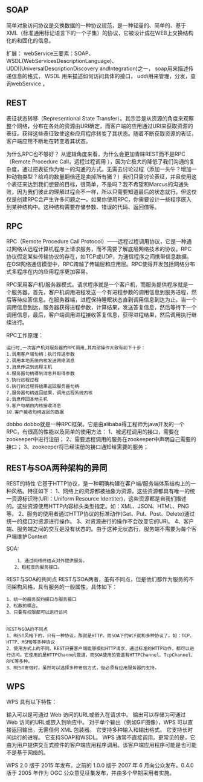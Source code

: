 ##  SOAP 
简单对象访问协议是交换数据的一种协议规范，是一种轻量的、简单的、基于XML（标准通用标记语言下的一个子集）的协议，它被设计成在WEB上交换结构化的和固化的信息。

扩展：
 webService三要素：SOAP、WSDL(WebServicesDescriptionLanguage)、UDDI(UniversalDescriptionDiscovery andIntegration)之一， soap用来描述传递信息的格式， WSDL 用来描述如何访问具体的接口， uddi用来管理，分发，查询webService 。


 ##  REST

 表征状态转移（Representional State Transfer）。其宗旨是从资源的角度来观察整个网络，分布在各处的资源由URI确定，而客户端的应用通过URI来获取资源的表征。获得这些表征致使这些应用程序转变了其状态。随着不断获取资源的表征，客户端应用不断地在转变着其状态。

为什么RPC也不够好？
 从逻辑角度来看，为什么会更加青睐REST而不是RPC（Remote Procedure Call，远程过程调用 ），因为它极大的降低了我们沟通的复杂度，通过把表征作为唯一的沟通的方式。无需去讨论过程（添加一头牛？增加一种动物类型？给鸡的数量翻倍还是卖掉所有猪？）我们只需讨论表征，并且使用这个表征来达到我们想要的目标，很简单，不是吗？我不希望和Marcus的沟通失败，因为我们彼此的理解过程会不一样，所以只需要知道最后的状态就行。但这仅仅是创建RPC会产生许多问题之一。如果你使用RPC，你需要设计一些程序嵌入到某种结构中。这种结构需要存储参数、错误的代码、返回值等。


## RPC

RPC（Remote Procedure Call Protocol）——远程过程调用协议，它是一种通过网络从远程计算机程序上请求服务，而不需要了解底层网络技术的协议。RPC协议假定某些传输协议的存在，如TCP或UDP，为通信程序之间携带信息数据。在OSI网络通信模型中，RPC跨越了传输层和应用层。RPC使得开发包括网络分布式多程序在内的应用程序更加容易。

 RPC采用客户机/服务器模式。请求程序就是一个客户机，而服务提供程序就是一个服务器。首先，客户机调用进程发送一个有进程参数的调用信息到服务进程，然后等待应答信息。在服务器端，进程保持睡眠状态直到调用信息到达为止。当一个调用信息到达，服务器获得进程参数，计算结果，发送答复信息，然后等待下一个调用信息，最后，客户端调用进程接收答复信息，获得进程结果，然后调用执行继续进行。

RPC工作原理：
```
运行时,一次客户机对服务器的RPC调用,其内部操作大致有如下十步：
1.调用客户端句柄；执行传送参数
2.调用本地系统内核发送网络消息
3.消息传送到远程主机
4.服务器句柄得到消息并取得参数
5.执行远程过程
6.执行的过程将结果返回服务器句柄
7.服务器句柄返回结果，调用远程系统内核
8.消息传回本地主机
9.客户句柄由内核接收消息
10.客户接收句柄返回的数据
```

dobbo
dobbo就是一种RPC框架。它是由alibaba得工程师为java开发的一个RPC，有很高的性能以及简单的使用方法：
 1、被远程调用的接口，需要在zookeeper中进行注册；
 2、需要远程调用的服务在zookeeper中声明自己需要的接口；
 3、zookeeper将已经注册的接口通知给需要的服务；


 ##  REST与SOA两种架构的异同
 REST的特性
 它基于HTTP协议，是一种明确构建在客户端/服务端体系结构上的一种风格。特征如下：
 1、网络上的资源都被抽象为资源，这些资源都具有唯一的统一资源标识符(URI：Uniform Resource Identiter)，这些资源都是自我们描述的。这些资源使用HTTP内容标头类型指定。如：XML、JSON、HTML、PNG等。
 2、服务的使用者通过HTTP协议的标准动作(Get、Put、Post、Delete)通过统一的接口对资源进行操作。
 3、对资源进行的操作不会改变它的URI。
 4、客户端、服务端之间的交互是没有状态的。由于这种无状态行，服务端不需要为每个客户端维护Context


 SOA:
 ```
     1、通过网络终结点对外提供服务。
    2、粗粒度的服务接口。

```

REST与SOA的共同点
 REST与SOA两者，虽有不同点，但是他们都作为服务的不同架构风格，具有服务的一般属性。具体如下：
 ```
 1、统一的服务契约接口与服务接口
2、松散的耦合。
3、只要有权限都可以进行访问


REST与SOA的不同点
 1、REST风格下的，只有一种协议，那就是HTTP。而SOA下的WCF就和多种协议了。如：TCP、HTTP、MSMQ等多种协议
 2、使用方式上的不同。REST只要客户端能够模拟HTTP请求，通过标准的HTTP动作，都可以进行访问。它使用的是HTTPChannel管道，而SOA使用的管道有HTTPChannel、TcpChannel、RPC等多种。
 3、REST寄宿时，虽然可以选择多种寄宿方式，但必须有应用服务器的支持。
 ```


 ## WPS

 WPS 具有以下特性：

输入可以是可通过 Web 访问的URL或嵌入在请求中。
输出可以存储为可通过 Web 访问的URL或嵌入到响应中。
对于单个输出（例如GIF图像），WPS 可以直接返回输出，无需任何 XML 包装器。
它支持多种输入和输出格式。
它支持长时间运行的进程。
它支持SOAP和WSDL。
WPS 通常不直接调用。更常见的是，它由为用户提供交互式控件的客户端应用程序调用。该客户端应用程序可能是也可能不是基于网络的。

WPS 2.0 版于 2015 年发布。之前的 1.0.0 版于 2007 年 6 月向公众发布。0.4.0 版于 2005 年作为 OGC 公众意见征集发布，并由多个早期采用者实施。